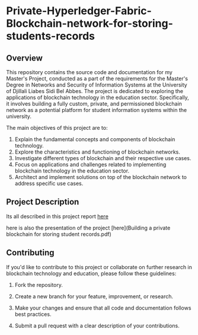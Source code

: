 # Private-Hyperledger-Fabric-Blockchain-network-for-storing-students-records

## Overview

This repository contains the source code and documentation for my Master's Project, conducted as a part of the requirements for the Master's Degree in Networks and Security of Information Systems at the University of Djillali Liabes Sidi Bel Abbes. The project is dedicated to exploring the applications of blockchain technology in the education sector. Specifically, it involves building a fully custom, private, and permissioned blockchain network as a potential platform for student information systems within the university.

The main objectives of this project are to:

1. Explain the fundamental concepts and components of blockchain technology.
2. Explore the characteristics and functioning of blockchain networks.
3. Investigate different types of blockchain and their respective use cases.
4. Focus on applications and challenges related to implementing blockchain technology in the education sector.
5. Architect and implement solutions on top of the blockchain network to address specific use cases.


## Project Description
Its all described in this project report [here](mem.pdf)

here is also the presentation of the project  [here](Building a private blockchain for storing student records.pdf)

## Contributing

If you'd like to contribute to this project or collaborate on further research in blockchain technology and education, please follow these guidelines:

1. Fork the repository.

2. Create a new branch for your feature, improvement, or research.

3. Make your changes and ensure that all code and documentation follows best practices.

4. Submit a pull request with a clear description of your contributions.

